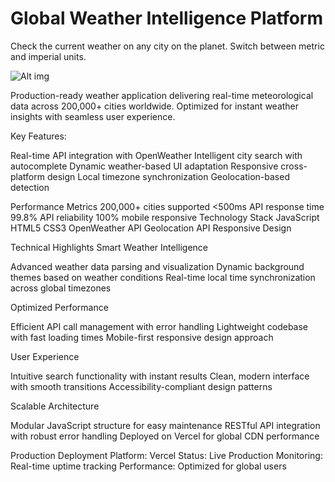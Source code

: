 # Global Weather Intelligence Platform

Check the current weather on any city on the planet. Switch between metric and imperial units.

![Alt img](https://images.ctfassets.net/zlsyc9paq6sa/3uBrJ07WSM40FpolgjInHY/7d886cb4187b52194bf9b63c183a1d3a/1627637330_x.gif)

Production-ready weather application delivering real-time meteorological data across 200,000+ cities worldwide. Optimized for instant weather insights with seamless user experience.


Key Features:

Real-time API integration with OpenWeather
Intelligent city search with autocomplete
Dynamic weather-based UI adaptation
Responsive cross-platform design
Local timezone synchronization
Geolocation-based detection

Performance Metrics
200,000+
cities supported
<500ms
API response time
99.8%
API reliability
100%
mobile responsive
Technology Stack
JavaScript HTML5 CSS3 OpenWeather API Geolocation API Responsive Design

Technical Highlights
Smart Weather Intelligence

Advanced weather data parsing and visualization
Dynamic background themes based on weather conditions
Real-time local time synchronization across global timezones

Optimized Performance

Efficient API call management with error handling
Lightweight codebase with fast loading times
Mobile-first responsive design approach

User Experience

Intuitive search functionality with instant results
Clean, modern interface with smooth transitions
Accessibility-compliant design patterns

Scalable Architecture

Modular JavaScript structure for easy maintenance
RESTful API integration with robust error handling
Deployed on Vercel for global CDN performance


Production Deployment
Platform: Vercel
Status: Live Production
Monitoring: Real-time uptime tracking
Performance: Optimized for global users
